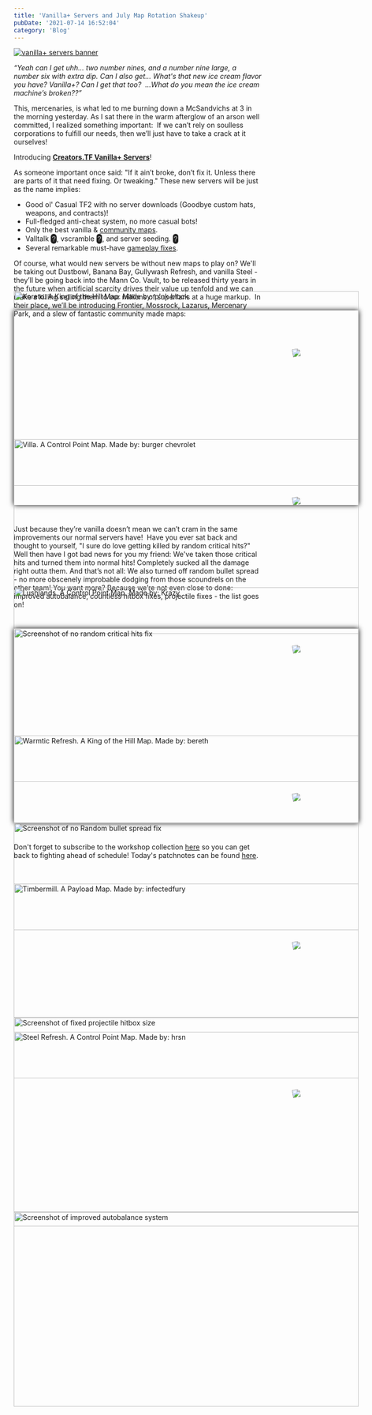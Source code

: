 ```yaml
---
title: 'Vanilla+ Servers and July Map Rotation Shakeup'
pubDate: '2021-07-14 16:52:04'
category: 'Blog'
---
```


<a class="no-anim-underline" role="presentation" href=''><img alt="vanilla+ servers banner" src="/images/blogposts/113/vanilla.jpg"></a>
<br>
<p><em>&ldquo;Yeah can I get uhh&hellip; two number nines, and a number nine large, a number six with extra dip. Can I also get&hellip; What's that new ice cream flavor you have? Vanilla+? Can I get that too?&nbsp; ...What do you mean the ice cream machine&rsquo;s broken??&rdquo;</em></p>

<p>This, mercenaries, is what led to me burning down a McSandvichs at 3 in the morning yesterday. As I sat there in the warm afterglow of an arson well committed, I realized something important:&nbsp; If we can&rsquo;t rely on soulless corporations to fulfill our needs, then we&rsquo;ll just have to take a crack at it ourselves!</p>

<p>Introducing <a href=''><strong>Creators.TF Vanilla+ Servers</strong></a>!</p>

<p>As someone important once said: "If it ain’t broke, don’t fix it. Unless there are parts of it that need fixing. Or tweaking." These new servers will be just as the name implies:
<ul>
<li>Good ol' Casual TF2 with no server downloads (Goodbye custom hats, weapons, and contracts)!</li>
<li>Full-fledged anti-cheat system, no more casual bots!</li>
<li>Only the best vanilla & <a href="#maps">community maps</a>.</li>
<li>Valltalk <span class="header_title_tip" tooltip="<b>valltalk</b> - Type this in the in-game chat to initate a vote to turn on or off Alltalk! Alltalk allows both teams to voice chat with each other.">?</span>,</span> vscramble <span class="header_title_tip" tooltip="<b>vscramble</b> - An in-game chat command to initate a vote to scramble the teams.">?</span>, and server seeding. <span class="header_title_tip" tooltip="<b>!seed</b> - This in-game chat command will send a Looking to Play ping in our Discord to help populate the server you are currently on.">?</span></li>
<li>Several remarkable must-have <a href="#fixes">gameplay fixes</a>.</li>
</ul>
</p>

<p>Of course, what would new servers be without new maps to play on? We'll be taking out Dustbowl, Banana Bay, Gullywash Refresh, and vanilla Steel - they&rsquo;ll be going back into the Mann Co. Vault, to be released thirty years in the future when artificial scarcity drives their value up tenfold and we can make a killing selling them to our millions of superfans at a huge markup.&nbsp; In their place, we&rsquo;ll be introducing Frontier, Mossrock, Lazarus, Mercenary Park, and a slew of fantastic community made maps:</p>

<!-- maps -->
<div class="wrapper" id="maps">
<div image-carousel id="slider">
	<div>
		<a href="https://steamcommunity.com/sharedfiles/filedetails/?id=2108259108" target="_blank" class="steamworkshoplogoweapons">
			<img src="/images/seal_vote_on_steam_workshop.svg">
		</a>
		<img alt="Koreto. A King of the Hill Map. Made by: p'nk block"src="/images/blogposts/113/koreto.jpg" class= "imageinslider">
	</div>
	<div>
		<a href="https://steamcommunity.com/sharedfiles/filedetails/?id=2113052569" target="_blank" class="steamworkshoplogoweapons">
			<img src="/images/seal_vote_on_steam_workshop.svg">
		</a>
		<img alt="Villa. A Control Point Map. Made by: burger chevrolet" src="/images/blogposts/113/villa.jpg" class= "imageinslider">
	</div>
	<div>
		<a href="https://steamcommunity.com/sharedfiles/filedetails/?id=1631828718" target="_blank" class="steamworkshoplogoweapons">
			<img src="/images/seal_vote_on_steam_workshop.svg">
		</a>
		<img alt="Lushlands. A Control Point Map. Made by: Krazy" src="/images/blogposts/113/lushlands.jpg" class= "imageinslider">
	</div>
	<div>
		<a href="https://steamcommunity.com/sharedfiles/filedetails/?id=2443241140" target="_blank" class="steamworkshoplogoweapons">
			<img src="/images/seal_vote_on_steam_workshop.svg">
		</a>
		<img alt="Warmtic Refresh. A King of the Hill Map. Made by: bereth" src="/images/blogposts/113/warmtic_refresh.jpg" class= "imageinslider">
	</div>
	<div>
		<a href="https://steamcommunity.com/sharedfiles/filedetails/?id=454304371" target="_blank" class="steamworkshoplogoweapons">
			<img src="/images/seal_vote_on_steam_workshop.svg">
		</a>
		<img alt="Timbermill. A Payload Map. Made by: infectedfury" src="/images/blogposts/113/timbermill.jpg" class= "imageinslider">
	</div>
	<div>
		<a href="https://steamcommunity.com/sharedfiles/filedetails/?id=2376443257" target="_blank" class="steamworkshoplogoweapons">
			<img src="/images/seal_vote_on_steam_workshop.svg">
		</a>
		<img alt="Steel Refresh. A Control Point Map. Made by: hrsn" src="/images/blogposts/113/steel_refresh.jpg" class= "imageinslider">
	</div>
</div>
</div>

<p>Just because they&rsquo;re vanilla doesn&rsquo;t mean we can&rsquo;t cram in the same improvements our normal servers have!&nbsp; Have you ever sat back and thought to yourself, "I sure do love getting killed by random critical hits?" Well then have I got bad news for you my friend: We've taken those critical hits and turned them into normal hits! Completely sucked all the damage right outta them. And that&rsquo;s not all: We also turned off random bullet spread - no more obscenely improbable dodging from those scoundrels on the other team! You want more? Because we&rsquo;re not even close to done: improved autobalance, countless hitbox fixes, projectile fixes - the list goes on!</p>

<!-- gameplay fixes -->
<div class="wrapper" id="fixes">
<div image-carousel id="slider">
	<div>
		<img alt="Screenshot of no random critical hits fix"src="/images/blogposts/113/norandomcrits.jpg" class= "imageinslider">
	</div>
	<div>
		<img alt="Screenshot of no Random bullet spread fix" src="/images/blogposts/113/no_spread.jpg" class= "imageinslider">
	</div>
	<div>
		<img alt="Screenshot of fixed projectile hitbox size" src="/images/blogposts/113/fixed_projectile.jpg" class= "imageinslider">
	</div>
	<div>
		<img alt="Screenshot of improved autobalance system" src="/images/blogposts/113/improved_autobalance.jpg" class= "imageinslider">
	</div>
</div>
</div>

<p>Don't forget to subscribe to the workshop collection <a href="https://steamcommunity.com/sharedfiles/filedetails/?id=2497987297" target="_blank">here</a> so you can get back to fighting ahead of schedule! Today's patchnotes can be found <a href='/blog/114'>here</a>.</p>

<style>
html {
  scroll-behavior: smooth;
}
.wrapper {
  margin:40px auto;
  width: 700px;
}
#slider {
  margin: 0;
  width: 700px;
  height: 394px;
  position: relative;
  box-shadow: 0px 0px 10px #000;
}
.steamworkshoplogoweapons {
    position: relative;
    top: 70px;
    width: 106px;
    margin: -55px;
    transform: rotate(-10deg);
    transition: 0.2s;
    display: block;
    left: 620px;
}
.steamworkshoplogoweapons:hover {
  transform: rotate(-5deg) scale(1.05);
}
.imageinslider {
  width: 700px;
  height: 394px;
}
.post .glide img { margin-top: 0; }
.header_title_tip {
    margin: 0;
    height: 20px;
    width: 20px;
    border-radius: 1em;
    padding: 2px;
    background: #222;
    text-align: center;
    line-height: 20px;
    color: #CCC;
    font-family: "TF2 Build", sans-serif;
    cursor: pointer;
}
.header_title_tip:hover {
    background: #333;
}
</style>
